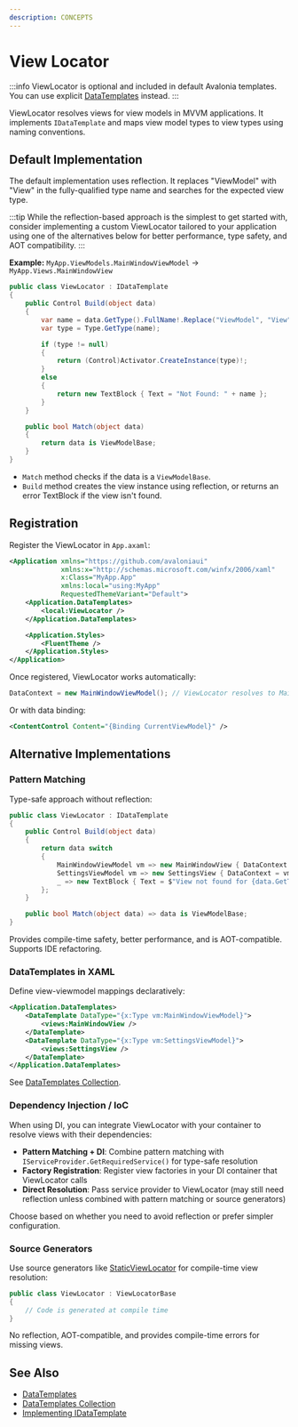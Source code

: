 ```yaml
---
description: CONCEPTS
---
```


# View Locator

:::info
ViewLocator is optional and included in default Avalonia templates. You can use explicit [DataTemplates](templates/data-templates-collection.md) instead.
:::

ViewLocator resolves views for view models in MVVM applications. It implements `IDataTemplate` and maps view model types to view types using naming conventions.

## Default Implementation

The default implementation uses reflection. It replaces "ViewModel" with "View" in the fully-qualified type name and searches for the expected view type.

:::tip
While the reflection-based approach is the simplest to get started with, consider implementing a custom ViewLocator tailored to your application using one of the alternatives below for better performance, type safety, and AOT compatibility.
:::

**Example:** `MyApp.ViewModels.MainWindowViewModel` → `MyApp.Views.MainWindowView`

```cs
public class ViewLocator : IDataTemplate
{
    public Control Build(object data)
    {
        var name = data.GetType().FullName!.Replace("ViewModel", "View");
        var type = Type.GetType(name);

        if (type != null)
        {
            return (Control)Activator.CreateInstance(type)!;
        }
        else
        {
            return new TextBlock { Text = "Not Found: " + name };
        }
    }

    public bool Match(object data)
    {
        return data is ViewModelBase;
    }
}
```

- `Match` method checks if the data is a `ViewModelBase`.
- `Build` method creates the view instance using reflection, or returns an error TextBlock if the view isn't found.

## Registration

Register the ViewLocator in `App.axaml`:

```xml
<Application xmlns="https://github.com/avaloniaui"
             xmlns:x="http://schemas.microsoft.com/winfx/2006/xaml"
             x:Class="MyApp.App"
             xmlns:local="using:MyApp"
             RequestedThemeVariant="Default">
    <Application.DataTemplates>
        <local:ViewLocator />
    </Application.DataTemplates>

    <Application.Styles>
        <FluentTheme />
    </Application.Styles>
</Application>
```

Once registered, ViewLocator works automatically:

```csharp
DataContext = new MainWindowViewModel(); // ViewLocator resolves to MainWindowView
```

Or with data binding:

```xml
<ContentControl Content="{Binding CurrentViewModel}" />
```

## Alternative Implementations

### Pattern Matching

Type-safe approach without reflection:

```csharp
public class ViewLocator : IDataTemplate
{
    public Control Build(object data)
    {
        return data switch
        {
            MainWindowViewModel vm => new MainWindowView { DataContext = vm },
            SettingsViewModel vm => new SettingsView { DataContext = vm },
            _ => new TextBlock { Text = $"View not found for {data.GetType().Name}" }
        };
    }

    public bool Match(object data) => data is ViewModelBase;
}
```

Provides compile-time safety, better performance, and is AOT-compatible. Supports IDE refactoring.

### DataTemplates in XAML

Define view-viewmodel mappings declaratively:

```xml
<Application.DataTemplates>
    <DataTemplate DataType="{x:Type vm:MainWindowViewModel}">
        <views:MainWindowView />
    </DataTemplate>
    <DataTemplate DataType="{x:Type vm:SettingsViewModel}">
        <views:SettingsView />
    </DataTemplate>
</Application.DataTemplates>
```

See [DataTemplates Collection](templates/data-templates-collection.md).

### Dependency Injection / IoC

When using DI, you can integrate ViewLocator with your container to resolve views with their dependencies:

- **Pattern Matching + DI**: Combine pattern matching with `IServiceProvider.GetRequiredService()` for type-safe resolution
- **Factory Registration**: Register view factories in your DI container that ViewLocator calls
- **Direct Resolution**: Pass service provider to ViewLocator (may still need reflection unless combined with pattern matching or source generators)

Choose based on whether you need to avoid reflection or prefer simpler configuration.

### Source Generators

Use source generators like [StaticViewLocator](https://github.com/wieslawsoltes/StaticViewLocator) for compile-time view resolution:

```csharp
public class ViewLocator : ViewLocatorBase
{
    // Code is generated at compile time
}
```

No reflection, AOT-compatible, and provides compile-time errors for missing views.

## See Also

- [DataTemplates](templates/data-templates.md)
- [DataTemplates Collection](templates/data-templates-collection.md)
- [Implementing IDataTemplate](templates/implement-idatatemplate.md)
